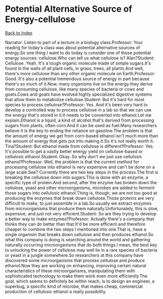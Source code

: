 # Potential Alternative Source of Energy-cellulose
[Back to Index](https://github.com/windows10010/tpoExtractor/blob/master/README.md)

Narrator: Listen to part of a lecture in a biology class.Professor: Your reading for today's class was about potential alternative sources of energy.So one thing I want to do today is consider one of those potential energy sources: cellulose.Who can tell us what cellulose is? Alan?Student: Cellulose. Yeah. It's a tough organic molecule made of simple sugars.It's found in the walls of all plant cells, in grass, trees, all plants.And well, there's more cellulose than any other organic molecule on Earth.Professor: Good. It's also a potential tremendous source of energy in part because there's so much of it.Now, many organisms live on the energy they derive from consuming cellulose, like many species of bacteria or cows and goats.Cows and goats have evolved highly specialized digestive systems that allow them to metabolize cellulose.Student: But it's hard for most species to process cellulose?Professor: Yes. And it's been very hard to develop a controlled way to process cellulose in a lab so that we can use the energy that's stored in it.It needs to be converted into ethanol.Let me explain.Ethanol is a liquid, a kind of alcohol that's derived from processing sugars from plants, often corn.And it can be used as fuel.Many researchers believe it is the key to ending the reliance on gasoline.The problem is that the amount of energy we get from corn-based ethanol isn't much more than the amount of energy that gets put into making it.So it's not really worth it. Tina?Student: But ethanol made from cellulose is different?Professor: Yes. It's possible to get a vastly better energy yield on cellulose-based or cellulosic ethanol.Student: Okay. So why don't we just use cellulosic ethanol?Professor: Well, the problem is that the current method for processing cellulose into ethanol is very expensive and can't be done on a large scale.See? Currently there are two key steps in the process.The first is breaking the cellulose down into sugars.This is done with an enzyme, a specific type of protein.And second, after the enzyme has broken down the cellulose, yeast and other microorganisms, microbes are added to ferment those sugars into cellulosic ethanol.Thing is, though, we are not too good at producing the enzymes that break down cellulose.Those proteins are very difficult to make, to just assemble in a lab.So usually we extract enzymes from microorganisms that produce them naturally.Unfortunately, this is slow, expensive, and just not very efficient.Student: So are they trying to develop a better way to make enzymes?Professor: Actually there's a company that thinks they can do better than that.It'd be more efficient and therefore cheaper to combine the two steps I mentioned into one.That is, have a single organism that breaks down cellulose and then produces ethanol.So what this company is doing is searching around the world and gathering naturally occurring microorganisms that do both things.I mean, the best key to unlocking the power of cellulose may well lie in a rare species of bacteria or yeast in a jungle somewhere.So researchers at this company have discovered some microorganisms that process cellulose and produce ethanol.Now they are working on enhancing, improving certain natural characteristics of these microorganisms, manipulating them with sophisticated technology to make them work even more efficiently.The goal, which seems to definitely be within reach, is to design an engineer, a superbug, a specific kind of microbe, that makes cheap, commercial production of cellulosic ethanol a really possibility.
 